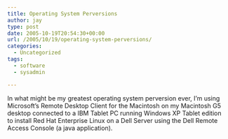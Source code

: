 ```yaml
---
title: Operating System Perversions
author: jay
type: post
date: 2005-10-19T20:54:30+00:00
url: /2005/10/19/operating-system-perversions/
categories:
  - Uncategorized
tags:
  - software
  - sysadmin

---
```

In what might be my greatest operating system perversion ever, I’m using Microsoft’s Remote Desktop Client for the Macintosh on my Macintosh G5 desktop connected to a IBM Tablet PC running Windows XP Tablet edition to install Red Hat Enterprise Linux on a Dell Server using the Dell Remote Access Console (a java application).